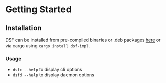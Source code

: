 # Getting Started

## Installation

DSF can be installed from pre-compiled binaries or .deb packages [here](REDACTED) or via cargo using `cargo install dsf-impl`.

### Usage

* `dsfc --help` to display cli options
* `dsfd --help` to display daemon options


